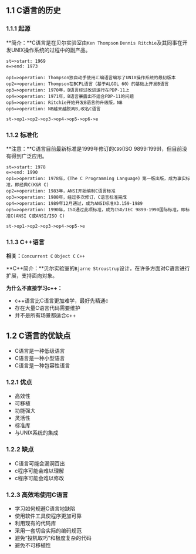 ## 1.1	C语言的历史
### 1.1.1	起源
**简介：**C语言是在贝尔实验室由`Ken Thompson` `Dennis Ritchie`及其同事在开发UNIX操作系统的过程中的副产品。

```flow
st=>start: 1969
e=>end: 1973

op1=>operation: Thompson独自动手使用汇编语言编写了UNIX操作系统的最初版本
op2=>operation: Thompson在BCPL语言（基于ALGOL 60）的基础上开发B语言
op3=>operation: 1970年，B语言经过改进运行在PDP-11上
op4=>operation: 1971年，B语言暴露出不适合PDP-11的问题
op5=>operation: Ritchie开始开发B语言的升级版，NB
op6=>operation: NB越来越脱离B,改名C语言

st->op1->op2->op3->op4->op5->op6->e
```

### 1.1.2	标准化
**注意：**C语言目前最新标准是1999年修订的`C99`(ISO 9899:1999)，但目前没有得到广泛应用。

```flow
st=>start: 1978
e=>end: 1990
op1=>operation: 1978年，《The C Programming Language》第一版出版，成为事实标准，即经典C(K&R C)
op2=>operation: 1983年，ANSI开始编制C语言标准
op3=>operation: 1988年，经过多次修订，C语言标准完成
op4=>operation: 1989年12月通过，成为ANSI标准X3.159-1989
op5=>operation: 1990年，ISO通过此项标准，成为ISO/IEC 9899-1990国际标准，即标准C(ANSI C或ANSI/ISO C)

st->op1->op2->op3->op4->op5->e
```

### 1.1.3	C++语言
**相关：**`Concurrent C` `Object C` `C++`

**C++简介：**贝尔实验室的`Bjarne Stroustrup`设计，在许多方面对C语言进行扩展，支持面向对象。

**为什么不直接学习c++：**

- c++语言比C语言更加难学，最好先精通c
- 存在大量C语言代码需要维护
- 并不是所有场景都适合c++

## 1.2	C语言的优缺点
+ C语言是一种低级语言
+ C语言是一种小型语言
+ C语言是一种包容性语言

### 1.2.1	优点
+ 高效性
+ 可移植
+ 功能强大
+ 灵活性
+ 标准库
+ 与UNIX系统的集成

### 1.2.2 缺点
+ C语言可能会漏洞百出
+ c程序可能会难以理解
+ c程序可能会难以修改

### 1.2.3	高效地使用C语言
+ 学习如何规避C语言地缺陷
+ 使用软件工具使程序更加可靠
+ 利用现有的代码库
+ 采用一套切合实际的编码规范
+ 避免“投机取巧”和极度复杂的代码
+ 避免不可移植性
